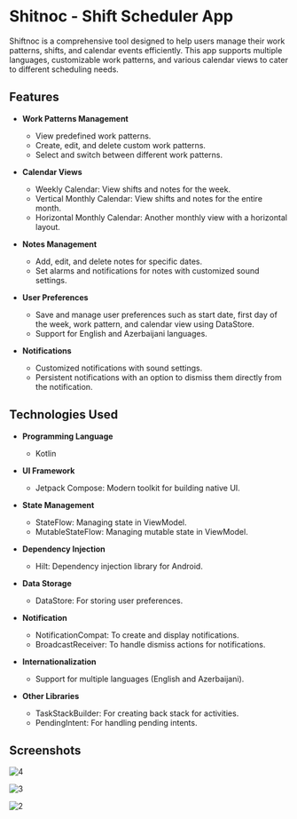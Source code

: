 # Shitnoc - Shift Scheduler App

Shiftnoc is a comprehensive tool designed to help users manage their work patterns, shifts, and calendar events efficiently. This app supports multiple languages, customizable work patterns, and various calendar views to cater to different scheduling needs.

## Features

- **Work Patterns Management**
  - View predefined work patterns.
  - Create, edit, and delete custom work patterns.
  - Select and switch between different work patterns.

- **Calendar Views**
  - Weekly Calendar: View shifts and notes for the week.
  - Vertical Monthly Calendar: View shifts and notes for the entire month.
  - Horizontal Monthly Calendar: Another monthly view with a horizontal layout.

- **Notes Management**
  - Add, edit, and delete notes for specific dates.
  - Set alarms and notifications for notes with customized sound settings.

- **User Preferences**
  - Save and manage user preferences such as start date, first day of the week, work pattern, and calendar view using DataStore.
  - Support for English and Azerbaijani languages.

- **Notifications**
  - Customized notifications with sound settings.
  - Persistent notifications with an option to dismiss them directly from the notification.

## Technologies Used

- **Programming Language**
  - Kotlin

- **UI Framework**
  - Jetpack Compose: Modern toolkit for building native UI.

- **State Management**
  - StateFlow: Managing state in ViewModel.
  - MutableStateFlow: Managing mutable state in ViewModel.

- **Dependency Injection**
  - Hilt: Dependency injection library for Android.

- **Data Storage**
  - DataStore: For storing user preferences.

- **Notification**
  - NotificationCompat: To create and display notifications.
  - BroadcastReceiver: To handle dismiss actions for notifications.

- **Internationalization**
  - Support for multiple languages (English and Azerbaijani).

- **Other Libraries**
  - TaskStackBuilder: For creating back stack for activities.
  - PendingIntent: For handling pending intents.

## Screenshots

![4](https://github.com/elshanha/Shiftnoc/assets/154367689/18fdd7b1-eb4b-4282-a83c-22bb44dc0510)

![3](https://github.com/elshanha/Shiftnoc/assets/154367689/6cb1c8a7-67b9-450e-b99f-e9948831bf12)

![2](https://github.com/elshanha/Shiftnoc/assets/154367689/2b126a12-ae04-4830-86c2-f02f8bd63d37)





